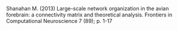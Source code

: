 Shanahan M. (2013) Large-scale network organization in the avian forebrain: a connectivity matrix and theoretical analysis.  Frontiers in Computational Neuroscience 7 (89); p. 1-17